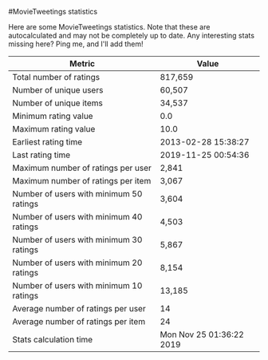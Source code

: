 #MovieTweetings statistics

Here are some MovieTweetings statistics. Note that these are autocalculated and may not be completely up to date. Any interesting stats missing here? Ping me, and I'll add them!

Metric | Value
--- | ---
Total number of ratings                 | 817,659
Number of unique users                  | 60,507
Number of unique items                  | 34,537
Minimum rating value                    | 0.0
Maximum rating value                    | 10.0
Earliest rating time                    | 2013-02-28 15:38:27
Last rating time                        | 2019-11-25 00:54:36
Maximum number of ratings per user      | 2,841
Maximum number of ratings per item      | 3,067
Number of users with minimum 50 ratings | 3,604
Number of users with minimum 40 ratings | 4,503
Number of users with minimum 30 ratings | 5,867
Number of users with minimum 20 ratings | 8,154
Number of users with minimum 10 ratings | 13,185
Average number of ratings per user      | 14
Average number of ratings per item      | 24
Stats calculation time                  | Mon Nov 25 01:36:22 2019

